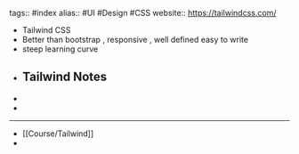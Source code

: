 tags:: #index 
alias:: #UI #Design #CSS
website:: https://tailwindcss.com/

- Tailwind CSS
- Better than bootstrap , responsive , well defined easy to write
- steep learning curve
- ## Tailwind Notes
-
-
- ---
- [[Course/Tailwind]]
-